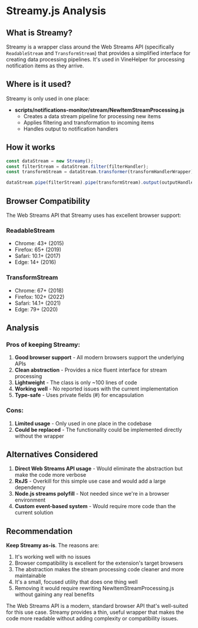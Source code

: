 # Streamy.js Analysis

## What is Streamy?

Streamy is a wrapper class around the Web Streams API (specifically `ReadableStream` and `TransformStream`) that provides a simplified interface for creating data processing pipelines. It's used in VineHelper for processing notification items as they arrive.

## Where is it used?

Streamy is only used in one place:

- **scripts/notifications-monitor/stream/NewItemStreamProcessing.js**
    - Creates a data stream pipeline for processing new items
    - Applies filtering and transformation to incoming items
    - Handles output to notification handlers

## How it works

```javascript
const dataStream = new Streamy();
const filterStream = dataStream.filter(filterHandler);
const transformStream = dataStream.transformer(transformHandlerWrapper);

dataStream.pipe(filterStream).pipe(transformStream).output(outputHandler);
```

## Browser Compatibility

The Web Streams API that Streamy uses has excellent browser support:

### ReadableStream

- Chrome: 43+ (2015)
- Firefox: 65+ (2019)
- Safari: 10.1+ (2017)
- Edge: 14+ (2016)

### TransformStream

- Chrome: 67+ (2018)
- Firefox: 102+ (2022)
- Safari: 14.1+ (2021)
- Edge: 79+ (2020)

## Analysis

### Pros of keeping Streamy:

1. **Good browser support** - All modern browsers support the underlying APIs
2. **Clean abstraction** - Provides a nice fluent interface for stream processing
3. **Lightweight** - The class is only ~100 lines of code
4. **Working well** - No reported issues with the current implementation
5. **Type-safe** - Uses private fields (#) for encapsulation

### Cons:

1. **Limited usage** - Only used in one place in the codebase
2. **Could be replaced** - The functionality could be implemented directly without the wrapper

## Alternatives Considered

1. **Direct Web Streams API usage** - Would eliminate the abstraction but make the code more verbose
2. **RxJS** - Overkill for this simple use case and would add a large dependency
3. **Node.js streams polyfill** - Not needed since we're in a browser environment
4. **Custom event-based system** - Would require more code than the current solution

## Recommendation

**Keep Streamy as-is**. The reasons are:

1. It's working well with no issues
2. Browser compatibility is excellent for the extension's target browsers
3. The abstraction makes the stream processing code cleaner and more maintainable
4. It's a small, focused utility that does one thing well
5. Removing it would require rewriting NewItemStreamProcessing.js without gaining any real benefits

The Web Streams API is a modern, standard browser API that's well-suited for this use case. Streamy provides a thin, useful wrapper that makes the code more readable without adding complexity or compatibility issues.

